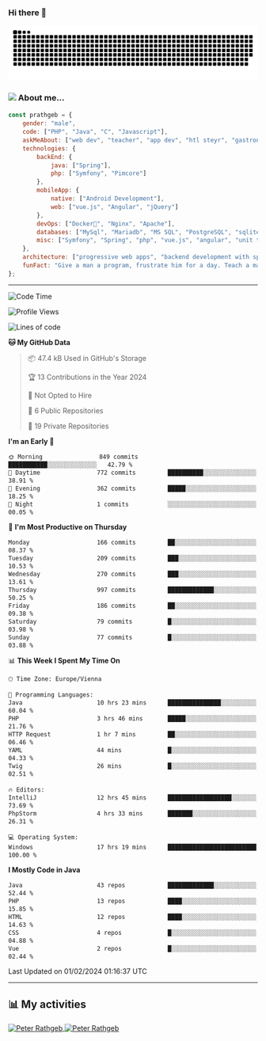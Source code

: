 ### Hi there 👋

<div align="center">
  <img  src="https://github.com/1999AZZAR/1999AZZAR/blob/main/resources/img/grid-snake.svg"
       alt="snake" />
</div>

### <img src="https://media.giphy.com/media/VgCDAzcKvsR6OM0uWg/giphy.gif" width="50"> About me...  

```javascript
const prathgeb = {
    gender: "male",
    code: ["PHP", "Java", "C", "Javascript"],
    askMeAbout: ["web dev", "teacher", "app dev", "htl steyr", "gastronaut"],
    technologies: {
        backEnd: {
            java: ["Spring"],
            php: ["Symfony", "Pimcore"]
        },
        mobileApp: {
            native: ["Android Development"],
            web: ["vue.js", "Angular", "jQuery"]
        },
        devOps: ["Docker🐳", "Nginx", "Apache"],
        databases: ["MySql", "Mariadb", "MS SQL", "PostgreSQL", "sqlite"],
        misc: ["Symfony", "Spring", "php", "vue.js", "angular", "unit testing", "ci/cd using github actions"]
    },
    architecture: ["progressive web apps", "backend development with spring", "backend development with symfony"],
    funFact: "Give a man a program, frustrate him for a day. Teach a man to program, frustrate him for a lifetime."
};
```

---
<!--START_SECTION:waka-->
![Code Time](http://img.shields.io/badge/Code%20Time-515%20hrs%2012%20mins-blue)

![Profile Views](http://img.shields.io/badge/Profile%20Views-2-blue)

![Lines of code](https://img.shields.io/badge/From%20Hello%20World%20I%27ve%20Written-2.5%20million%20lines%20of%20code-blue)

**🐱 My GitHub Data** 

> 📦 47.4 kB Used in GitHub's Storage 
 > 
> 🏆 13 Contributions in the Year 2024
 > 
> 🚫 Not Opted to Hire
 > 
> 📜 6 Public Repositories 
 > 
> 🔑 19 Private Repositories 
 > 
**I'm an Early 🐤** 

```text
🌞 Morning                849 commits         ███████████░░░░░░░░░░░░░░   42.79 % 
🌆 Daytime                772 commits         ██████████░░░░░░░░░░░░░░░   38.91 % 
🌃 Evening                362 commits         █████░░░░░░░░░░░░░░░░░░░░   18.25 % 
🌙 Night                  1 commits           ░░░░░░░░░░░░░░░░░░░░░░░░░   00.05 % 
```
📅 **I'm Most Productive on Thursday** 

```text
Monday                   166 commits         ██░░░░░░░░░░░░░░░░░░░░░░░   08.37 % 
Tuesday                  209 commits         ███░░░░░░░░░░░░░░░░░░░░░░   10.53 % 
Wednesday                270 commits         ███░░░░░░░░░░░░░░░░░░░░░░   13.61 % 
Thursday                 997 commits         █████████████░░░░░░░░░░░░   50.25 % 
Friday                   186 commits         ██░░░░░░░░░░░░░░░░░░░░░░░   09.38 % 
Saturday                 79 commits          █░░░░░░░░░░░░░░░░░░░░░░░░   03.98 % 
Sunday                   77 commits          █░░░░░░░░░░░░░░░░░░░░░░░░   03.88 % 
```


📊 **This Week I Spent My Time On** 

```text
🕑︎ Time Zone: Europe/Vienna

💬 Programming Languages: 
Java                     10 hrs 23 mins      ███████████████░░░░░░░░░░   60.04 % 
PHP                      3 hrs 46 mins       █████░░░░░░░░░░░░░░░░░░░░   21.76 % 
HTTP Request             1 hr 7 mins         ██░░░░░░░░░░░░░░░░░░░░░░░   06.46 % 
YAML                     44 mins             █░░░░░░░░░░░░░░░░░░░░░░░░   04.33 % 
Twig                     26 mins             █░░░░░░░░░░░░░░░░░░░░░░░░   02.51 % 

🔥 Editors: 
IntelliJ                 12 hrs 45 mins      ██████████████████░░░░░░░   73.69 % 
PhpStorm                 4 hrs 33 mins       ███████░░░░░░░░░░░░░░░░░░   26.31 % 

💻 Operating System: 
Windows                  17 hrs 19 mins      █████████████████████████   100.00 % 
```

**I Mostly Code in Java** 

```text
Java                     43 repos            █████████████░░░░░░░░░░░░   52.44 % 
PHP                      13 repos            ████░░░░░░░░░░░░░░░░░░░░░   15.85 % 
HTML                     12 repos            ████░░░░░░░░░░░░░░░░░░░░░   14.63 % 
CSS                      4 repos             █░░░░░░░░░░░░░░░░░░░░░░░░   04.88 % 
Vue                      2 repos             █░░░░░░░░░░░░░░░░░░░░░░░░   02.44 % 
```




 Last Updated on 01/02/2024 01:16:37 UTC
<!--END_SECTION:waka-->

---
  ## 📊 My activities
  <a href="https://github.com/prathgeb">
    <img width=450 height=170 align="center" alt="Peter Rathgeb" src="https://github-readme-stats.vercel.app/api?username=prathgeb&include_all_commits=true&count_private=true&theme=midnight-purple&show_icons=true&bg_color=0D1117&hide_border=true" />
  </a>
  <a href="https://github.com/prathgeb">
    <img align="center" alt="Peter Rathgeb" src="https://github-readme-stats.vercel.app/api/top-langs/?username=prathgeb&include_all_commits=true&count_private=true&theme=midnight-purple&show_icons=true&layout=compact&bg_color=0D1117&hide_border=true" />
  </a>
